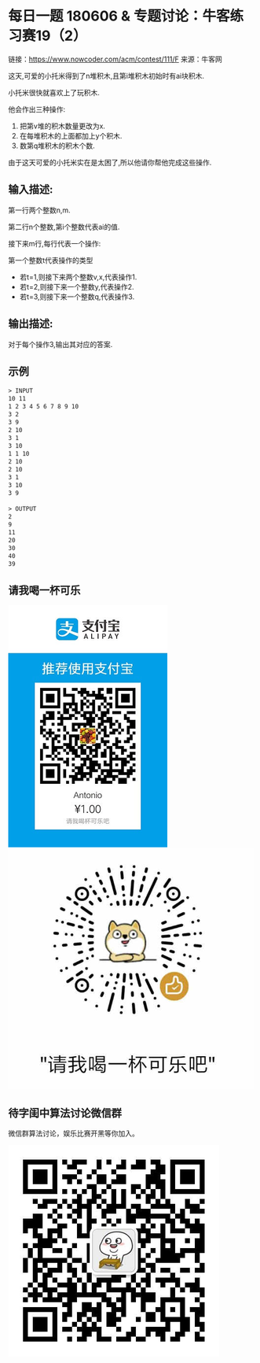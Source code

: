 # 每日一题 180606 & 专题讨论：牛客练习赛19（2）

链接：https://www.nowcoder.com/acm/contest/111/F
来源：牛客网

这天,可爱的小托米得到了n堆积木,且第i堆积木初始时有ai块积木.

小托米很快就喜欢上了玩积木.

他会作出三种操作:

1. 把第v堆的积木数量更改为x.
2. 在每堆积木的上面都加上y个积木.
3. 数第q堆积木的积木个数.

由于这天可爱的小托米实在是太困了,所以他请你帮他完成这些操作.

## 输入描述:
第一行两个整数n,m.

第二行n个整数,第i个整数代表ai的值.

接下来m行,每行代表一个操作:

第一个整数t代表操作的类型

* 若t=1,则接下来两个整数v,x,代表操作1.
* 若t=2,则接下来一个整数y,代表操作2.
* 若t=3,则接下来一个整数q,代表操作3.

## 输出描述:

对于每个操作3,输出其对应的答案.

## 示例

```
> INPUT
10 11
1 2 3 4 5 6 7 8 9 10
3 2
3 9
2 10
3 1
3 10
1 1 10
2 10
2 10
3 1
3 10
3 9

> OUTPUT
2
9
11
20
30
40
39
```

## 请我喝一杯可乐

![](https://raw.githubusercontent.com/Inapt19/Resource/master/bonus_QR.jpg)
![](https://raw.githubusercontent.com/Inapt19/Resource/master/wechat_bonus_qr.jpg)

## 待字闺中算法讨论微信群

微信群算法讨论，娱乐比赛开黑等你加入。

![](https://raw.githubusercontent.com/Inapt19/Resource/master/wechat_QR.jpg)
